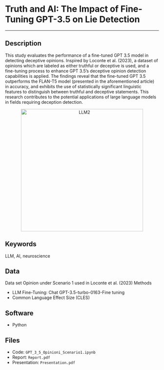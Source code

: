 # Truth and AI: The Impact of Fine-Tuning GPT-3.5 on Lie Detection
---

##  Description 
This study evaluates the performance of a fine-tuned GPT 3.5 model in detecting deceptive opinions. Inspired by Loconte et al. (2023), a dataset of opinions which are labeled as either truthful or deceptive is used, and a fine-tuning process to enhance GPT 3.5’s deceptive opinion detection capabilities is applied. The findings reveal that the fine-tuned GPT 3.5 outperforms the FLAN-T5 model (presented in the aforementioned article) in accuracy, and exhibits the use of statistically significant linguistic features to distinguish between truthful and deceptive statements. This research contributes to the potential applications of large language models in fields requiring deception detection.

<p align="center">
<img src="https://github.com/alecruces/GPT-Truth/assets/67338986/2e5fa825-4747-4fe3-a103-1fe6808ba833" alt="LLM2" style="width:400px;height:auto;"/>
</p>

##  Keywords 
LLM, AI, neuroscience
##  Data 

Data set Opinion under Scenario 1 used in Loconte et al. (2023)
Methods
*   LLM Fine-Tuning: Chat GPT-3.5-turbo-0163-Fine tuning
* Common Language Effect Size (CLES)
## Software
*  Python
  
## Files  
*	Code: `GPT_3_5_Opinioni_Scenario1.ipynb`
*	Report: `Report.pdf`
*	Presentation: `Presentation.pdf`
